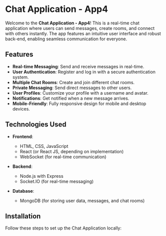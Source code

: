 # Chat Application - App4

Welcome to the **Chat Application - App4**! This is a real-time chat application where users can send messages, create rooms, and connect with others instantly. The app features an intuitive user interface and robust back-end, enabling seamless communication for everyone.

## Features

- **Real-time Messaging**: Send and receive messages in real-time.
- **User Authentication**: Register and log in with a secure authentication system.
- **Multiple Chat Rooms**: Create and join different chat rooms.
- **Private Messaging**: Send direct messages to other users.
- **User Profiles**: Customize your profile with a username and avatar.
- **Notifications**: Get notified when a new message arrives.
- **Mobile-Friendly**: Fully responsive design for mobile and desktop devices.

## Technologies Used

- **Frontend**: 
  - HTML, CSS, JavaScript
  - React (or React JS, depending on implementation)
  - WebSocket (for real-time communication)

- **Backend**: 
  - Node.js with Express
  - Socket.IO (for real-time messaging)

- **Database**:
  - MongoDB (for storing user data, messages, and chat rooms)

## Installation

Follow these steps to set up the Chat Application locally:



